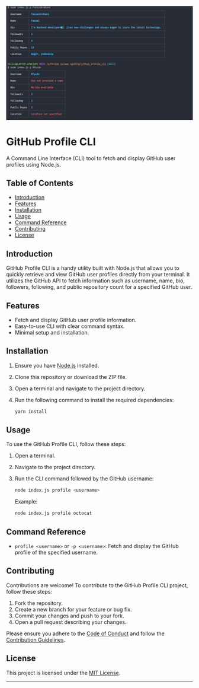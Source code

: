 <div align="center">
  <img src="profile-cli.png" alt="GitHub Profile CLI Logo">
</div>

# GitHub Profile CLI

A Command Line Interface (CLI) tool to fetch and display GitHub user profiles using Node.js.

## Table of Contents

- [Introduction](#introduction)
- [Features](#features)
- [Installation](#installation)
- [Usage](#usage)
- [Command Reference](#command-reference)
- [Contributing](#contributing)
- [License](#license)

## Introduction

GitHub Profile CLI is a handy utility built with Node.js that allows you to quickly retrieve and view GitHub user profiles directly from your terminal. It utilizes the GitHub API to fetch information such as username, name, bio, followers, following, and public repository count for a specified GitHub user.

## Features

- Fetch and display GitHub user profile information.
- Easy-to-use CLI with clear command syntax.
- Minimal setup and installation.

## Installation

1. Ensure you have [Node.js](https://nodejs.org/) installed.
2. Clone this repository or download the ZIP file.
3. Open a terminal and navigate to the project directory.
4. Run the following command to install the required dependencies:

   ```bash
   yarn install
   ```

## Usage

To use the GitHub Profile CLI, follow these steps:

1. Open a terminal.
2. Navigate to the project directory.
3. Run the CLI command followed by the GitHub username:

   ```bash
   node index.js profile <username>
   ```

   Example:

   ```bash
   node index.js profile octocat
   ```

## Command Reference

- `profile <username>` or `-p <username>`: Fetch and display the GitHub profile of the specified username.

## Contributing

Contributions are welcome! To contribute to the GitHub Profile CLI project, follow these steps:

1. Fork the repository.
2. Create a new branch for your feature or bug fix.
3. Commit your changes and push to your fork.
4. Open a pull request describing your changes.

Please ensure you adhere to the [Code of Conduct](CODE_OF_CONDUCT.md) and follow the [Contribution Guidelines](CONTRIBUTING.md).

## License

This project is licensed under the [MIT License](LICENSE).

---
